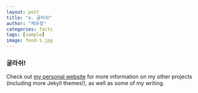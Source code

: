 ```yaml
---
layout: post
title: "a. 굴라쉬"
author: "채유정"
categories: facts
tags: [sample]
image: food-1.jpg
---
```


### 굴라쉬!

Check out [my personal website](https://www.lenpaul.com/) for more information on my other projects (including more Jekyll themes!), as well as some of my writing.

